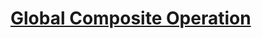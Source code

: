 [Global Composite Operation][site]
==================================

[site]: https://skeoh.com/global-composite-operation/
